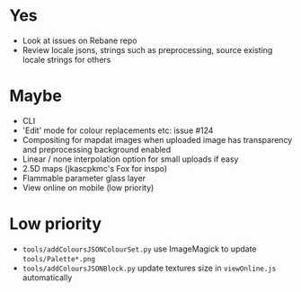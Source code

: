 # Yes

- Look at issues on Rebane repo
- Review locale jsons, strings such as preprocessing, source existing locale strings for others

# Maybe

- CLI
- 'Edit' mode for colour replacements etc: issue #124
- Compositing for mapdat images when uploaded image has transparency and preprocessing background enabled
- Linear / none interpolation option for small uploads if easy
- 2.5D maps (jkascpkmc's Fox for inspo)
- Flammable parameter glass layer
- View online on mobile (low priority)

# Low priority

- `tools/addColoursJSONColourSet.py` use ImageMagick to update `tools/Palette*.png`
- `tools/addColoursJSONBlock.py` update textures size in `viewOnline.js` automatically
